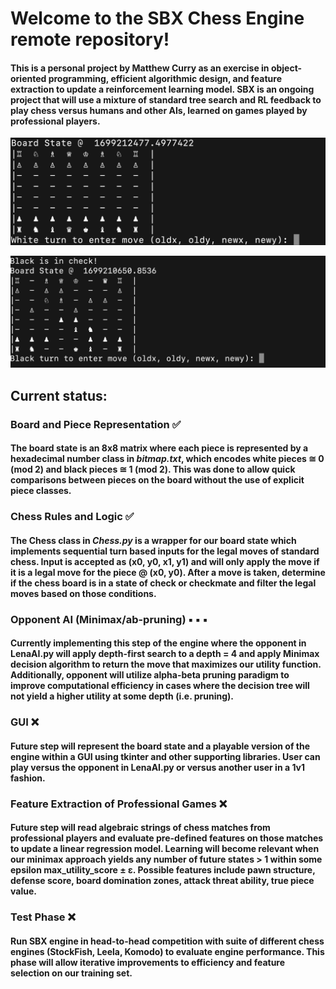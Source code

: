 # Welcome to the SBX Chess Engine remote repository!


#### This is a personal project by Matthew Curry as an exercise in object-oriented programming, efficient algorithmic design, and feature extraction to update a reinforcement learning model. SBX is an ongoing project that will use a mixture of standard tree search and RL feedback to play chess versus humans and other AIs, learned on games played by professional players.


![Chess2](./chess-transparent/chessImage2.png)

![Chess1](./chess-transparent/chessImage1.png)


## Current status:

### Board and Piece Representation :white_check_mark:
#### The board state is an 8x8 matrix where each piece is represented by a hexadecimal number class in *bitmap.txt*, which encodes **white pieces &#8773; 0 (mod 2)** and **black pieces &#8773; 1 (mod 2)**. This was done to allow quick comparisons between pieces on the board without the use of explicit piece classes.

### Chess Rules and Logic :white_check_mark:
#### The Chess class in *Chess.py* is a wrapper for our board state which implements sequential turn based inputs for the legal moves of standard chess. Input is accepted as (x0, y0, x1, y1) and will only apply the move if it is a legal move for the piece @ (x0, y0). After a move is taken, determine if the chess board is in a state of check or checkmate and filter the legal moves based on those conditions.

### Opponent AI (Minimax/ab-pruning) :black_small_square: :black_small_square: :black_small_square:
#### Currently implementing this step of the engine where the opponent in **LenaAI.py** will apply depth-first search to a depth = 4 and apply Minimax decision algorithm to return the move that maximizes our utility function. Additionally, opponent will utilize alpha-beta pruning paradigm to improve computational efficiency in cases where the decision tree will not yield a higher utility at some depth (i.e. pruning).

### GUI :x:
#### Future step will represent the board state and a playable version of the engine within a GUI using tkinter and other supporting libraries. User can play versus the opponent in **LenaAI.py** or versus another user in a 1v1 fashion.

### Feature Extraction of Professional Games :x:
#### Future step will read algebraic strings of chess matches from professional players and evaluate pre-defined features on those matches to update a linear regression model. Learning will become relevant when our minimax approach yields any number of future states > 1 within some epsilon max_utility_score &#x00B1; &#x03B5;. Possible features include pawn structure, defense score, board domination zones, attack threat ability, true piece value.

### Test Phase :x:
#### Run SBX engine in head-to-head competition with suite of different chess engines (StockFish, Leela, Komodo) to evaluate engine performance. This phase will allow iterative improvements to efficiency and feature selection on our training set.

